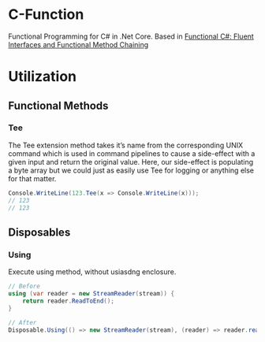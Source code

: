 # C-Function
Functional Programming for C# in .Net Core. Based in [Functional C#: Fluent Interfaces and Functional Method Chaining](https://davefancher.com/2015/06/14/functional-c-fluent-interfaces-and-functional-method-chaining/)
# Utilization

## Functional Methods

### Tee
The Tee extension method takes it’s name from the corresponding UNIX command which is used in command pipelines to cause a side-effect with a given input and return the original value. Here, our side-effect is populating a byte array but we could just as easily use Tee for logging or anything else for that matter.
```c#
Console.WriteLine(123.Tee(x => Console.WriteLine(x)));
// 123
// 123
```

## Disposables

### Using
Execute using method, without usiasdng enclosure.
```c#
// Before
using (var reader = new StreamReader(stream)) {
    return reader.ReadToEnd();
}

// After
Disposable.Using(() => new StreamReader(stream), (reader) => reader.readToEnd);
```


